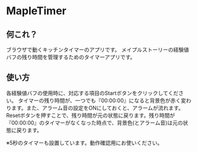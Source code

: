 # MapleTimer

## 何これ？

ブラウザで動くキッチンタイマーのアプリです。
メイプルストーリーの経験値バフの残り時間を管理するためのタイマーアプリです。

## 使い方

各経験値バフの使用時に、対応する項目のStartボタンをクリックしてください。
タイマーの残り時間が、一つでも『00:00:00』になると背景色が赤く変わります。また、アラーム音の設定をONにしておくと、アラームが流れます。
Resetボタンを押すことで、残り時間が元の状態に戻ります。残り時間が『00:00:00』のタイマーがなくなった時点で、背景色(とアラーム音)は元の状態に戻ります。

※5秒のタイマーも設置しています。動作確認用にお使いください。
